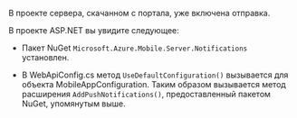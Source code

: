 В проекте сервера, скачанном с портала, уже включена отправка.

В проекте ASP.NET вы увидите следующее:

* Пакет NuGet `Microsoft.Azure.Mobile.Server.Notifications` установлен.

* В WebApiConfig.cs метод `UseDefaultConfiguration()` вызывается для объекта MobileAppConfiguration. Таким образом вызывается метод расширения `AddPushNotifications()`, предоставленный пакетом NuGet, упомянутым выше.

<!---HONumber=July15_HO4-->